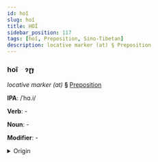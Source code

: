 ```yaml
---
id: hoî
slug: hoî
title: HOÎ
sidebar_position: 117
tags: [hoî, Preposition, Sino-Tibetan]
description: locative marker (at) § Preposition
---
```


### hoî&emsp;<span kind="abugida">ɂɽɟ</span>

*locative marker (at)* **§** [Preposition](../../tags/Preposition)

**IPA**: /ˈhɑ.i/

**Verb**: -

**Noun**: -

**Modifier**: -

<details>
    <summary>Origin</summary>
    Cantonese 喺 hai <br/>
    <em>Sino-Tibetan Language Family</em>
</details>